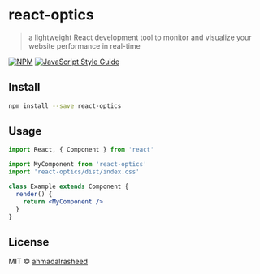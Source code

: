 # react-optics

> a lightweight React development tool to monitor and visualize your website performance in real-time

[![NPM](https://img.shields.io/npm/v/react-optics.svg)](https://www.npmjs.com/package/react-optics) [![JavaScript Style Guide](https://img.shields.io/badge/code_style-standard-brightgreen.svg)](https://standardjs.com)

## Install

```bash
npm install --save react-optics
```

## Usage

```jsx
import React, { Component } from 'react'

import MyComponent from 'react-optics'
import 'react-optics/dist/index.css'

class Example extends Component {
  render() {
    return <MyComponent />
  }
}
```

## License

MIT © [ahmadalrasheed](https://github.com/ahmadalrasheed)
